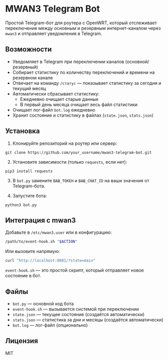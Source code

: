 # MWAN3 Telegram Bot

Простой Telegram-бот для роутера с OpenWRT, который отслеживает переключение между основным и резервным интернет-каналом через `mwan3` и отправляет уведомления в Telegram.

## Возможности

- Уведомляет в Telegram при переключении каналов (основной/резервный)
- Собирает статистику по количеству переключений и времени на резервном канале
- Отвечает на команду `/статус` — показывает статистику за сегодня и текущий месяц
- Автоматически сбрасывает статистику:
  - Ежедневно очищает старые данные
  - В первый день месяца очищает весь файл статистики
- Очищает лог-файл `bot.log` ежедневно
- Хранит состояние и статистику в файлах (`state.json`, `stats.json`)

## Установка

1. Клонируйте репозиторий на роутер или сервер:

```
git clone https://github.com/your_username/mwan3-telegram-bot.git
```

2. Установите зависимости (только `requests`, если нет):

```
pip3 install requests
```

3. В `bot.py` замените `ВАШ_ТОКЕН` и `ВАШ_CHAT_ID` на ваши значения от Telegram-бота.

4. Запустите бота:

```
python3 bot.py
```

## Интеграция с mwan3

Добавьте в `/etc/mwan3.user` или в конфигурацию:

```sh
/path/to/event-hook.sh "$ACTION"
```

Или вызовите напрямую:

```sh
curl "http://localhost:8081/?state=main"
```

`event-hook.sh` — это простой скрипт, который отправляет новое состояние в бот.

## Файлы

- `bot.py` — основной код бота
- `event-hook.sh` — вызывается системой при переключении
- `state.json` — текущее состояние (создаётся автоматически)
- `stats.json` — статистика за дни и месяцы (создаётся автоматически)
- `bot.log` — лог-файл (опционально)

## Лицензия

MIT
